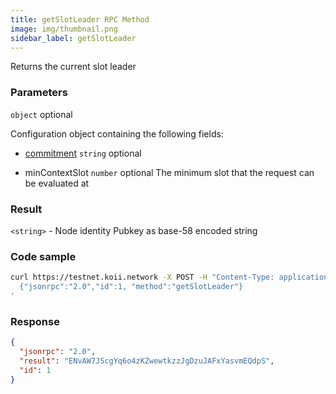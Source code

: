 ```yaml
---
title: getSlotLeader RPC Method
image: img/thumbnail.png
sidebar_label: getSlotLeader
---
```



Returns the current slot leader

### Parameters

`object` optional

Configuration object containing the following fields:

- [commitment](/develop/rpcapi/intro#configuring-state-commitment) `string` optional

- minContextSlot `number` optional
The minimum slot that the request can be evaluated at

### Result

`<string>` - Node identity Pubkey as base-58 encoded string

### Code sample

```bash
curl https://testnet.koii.network -X POST -H "Content-Type: application/json" -d '
  {"jsonrpc":"2.0","id":1, "method":"getSlotLeader"}
'
```


### Response

```json
{
  "jsonrpc": "2.0",
  "result": "ENvAW7JScgYq6o4zKZwewtkzzJgDzuJAFxYasvmEQdpS",
  "id": 1
}
```
